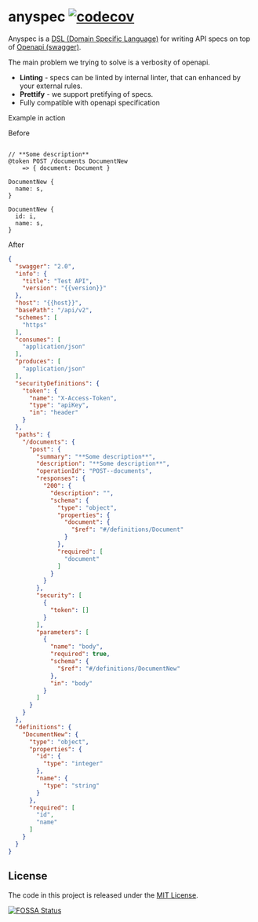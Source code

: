# anyspec [![codecov](https://codecov.io/gh/frolovdev/anyspec/branch/master/graph/badge.svg?token=8D8S09PRQI)](https://codecov.io/gh/frolovdev/anyspec)

Anyspec is a [DSL (Domain Specific Language)](https://en.wikipedia.org/wiki/Domain-specific_language) for writing API specs on top of [Openapi (swagger)](https://swagger.io/specification/).

The main problem we trying to solve is a verbosity of openapi.

* **Linting** - specs can be linted by internal linter, that can enhanced by your external rules.
* **Prettify** - we support pretifying of specs.
* Fully compatible with openapi specification

Example in action

Before
```

// **Some description**
@token POST /documents DocumentNew
    => { document: Document }

DocumentNew {
  name: s, 
}

DocumentNew {
  id: i,
  name: s,
}
```

After

```json
{
  "swagger": "2.0",
  "info": {
    "title": "Test API",
    "version": "{{version}}"
  },
  "host": "{{host}}",
  "basePath": "/api/v2",
  "schemes": [
    "https"
  ],
  "consumes": [
    "application/json"
  ],
  "produces": [
    "application/json"
  ],
  "securityDefinitions": {
    "token": {
      "name": "X-Access-Token",
      "type": "apiKey",
      "in": "header"
    }
  },
  "paths": {
    "/documents": {
      "post": {
        "summary": "**Some description**",
        "description": "**Some description**",
        "operationId": "POST--documents",
        "responses": {
          "200": {
            "description": "",
            "schema": {
              "type": "object",
              "properties": {
                "document": {
                  "$ref": "#/definitions/Document"
                }
              },
              "required": [
                "document"
              ]
            }
          }
        },
        "security": [
          {
            "token": []
          }
        ],
        "parameters": [
          {
            "name": "body",
            "required": true,
            "schema": {
              "$ref": "#/definitions/DocumentNew"
            },
            "in": "body"
          }
        ]
      }
    }
  },
  "definitions": {
    "DocumentNew": {
      "type": "object",
      "properties": {
        "id": {
          "type": "integer"
        },
        "name": {
          "type": "string"
        }
      },
      "required": [
        "id",
        "name"
      ]
    }
  }
}
```

## License

The code in this project is released under the [MIT License](LICENSE).

[![FOSSA Status](https://app.fossa.com/api/projects/git%2Bgithub.com%2Ffrolovdev%2Fanyspec.svg?type=large)](https://app.fossa.com/projects/git%2Bgithub.com%2Ffrolovdev%2Fanyspec?ref=badge_large)
